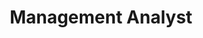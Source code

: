 ---
Destinations: rec2wDgiVvgVrFeOo
title: Management Analyst
contactImage: OrderedDict([('id', 'attqe8xSJiKj4rN1X'), ('width', 1950), ('height', 1920), ('url', 'https://dl.airtable.com/.attachments/36e3a766fb26242f84f208a3e5189462/3013fa0a/CoSAlogo1.png?ts=1660580972&userId=usr3dGtitKwSxUcGO&cs=13c54fc2be382553'), ('filename', 'CoSA logo(1).png'), ('size', 157757), ('type', 'image/png'), ('thumbnails', OrderedDict([('small', OrderedDict([('url', 'https://dl.airtable.com/.attachmentThumbnails/b80e7aeab78f1e8c537a17fa8ec99b93/d8289038?ts=1660580972&userId=usr3dGtitKwSxUcGO&cs=78ea303a398cf481'), ('width', 37), ('height', 36)])), ('large', OrderedDict([('url', 'https://dl.airtable.com/.attachmentThumbnails/bbf5bc2e19d67fb7f769d33e1957ecc8/3325058f?ts=1660580972&userId=usr3dGtitKwSxUcGO&cs=fef1c7bb25023950'), ('width', 520), ('height', 512)])), ('full', OrderedDict([('url', 'https://dl.airtable.com/.attachmentThumbnails/f7e49b4f63dcac7ef3e21f70c9141afe/5aca476b?ts=1660580972&userId=usr3dGtitKwSxUcGO&cs=cf285e82b5ffa1f4'), ('width', 3000), ('height', 3000)]))]))])
name: Edinia Espinoza
employer: City of San Antonio
Last Modified: 2022-05-27T14:24:36.000Z
---